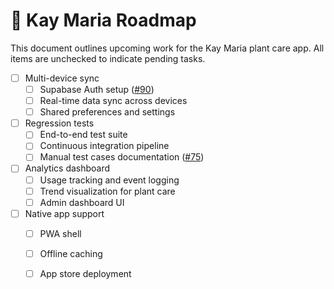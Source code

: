 # 🌱 Kay Maria Roadmap


This document outlines upcoming work for the Kay Maria plant care app.
All items are unchecked to indicate pending tasks.

- [ ] Multi-device sync
  - [ ] Supabase Auth setup ([#90](https://github.com/osmond/kaymaria/issues/90))
  - [ ] Real-time data sync across devices
  - [ ] Shared preferences and settings
- [ ] Regression tests
  - [ ] End-to-end test suite
  - [ ] Continuous integration pipeline
  - [ ] Manual test cases documentation ([#75](https://github.com/osmond/kaymaria/issues/75))
- [ ] Analytics dashboard
  - [ ] Usage tracking and event logging
  - [ ] Trend visualization for plant care
  - [ ] Admin dashboard UI
- [ ] Native app support
  - [ ] PWA shell
  - [ ] Offline caching
  - [ ] App store deployment

